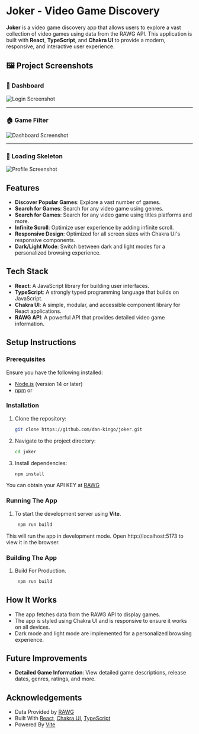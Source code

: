 # Joker - Video Game Discovery

**Joker** is a video game discovery app that allows users to explore a vast collection of video games using data from the RAWG API. This application is built with **React**, **TypeScript**, and **Chakra UI** to provide a modern, responsive, and interactive user experience.

## 🖼️ Project Screenshots

### 🔐 Dashboard
![Login Screenshot](https://res.cloudinary.com/dpm44ocft/image/upload/v1751784492/p6_hp7riu.png)

---

### 🏠 Game Filter
![Dashboard Screenshot](https://res.cloudinary.com/dpm44ocft/image/upload/v1751784490/p4_ni005v.png)

---

### 👤 Loading Skeleton
![Profile Screenshot](https://res.cloudinary.com/dpm44ocft/image/upload/v1751784487/p5_ygimzt.png)

## Features

- **Discover Popular Games**: Explore a vast number of games.
- **Search for Games**: Search for any video game using genres.
- **Search for Games**: Search for any video game using titles platforms and more.
- **Infinite Scroll**: Optimize user experience by adding infinite scroll.
- **Responsive Design**: Optimized for all screen sizes with Chakra UI's responsive components.
- **Dark/Light Mode**: Switch between dark and light modes for a personalized browsing experience.
  
## Tech Stack

- **React**: A JavaScript library for building user interfaces.
- **TypeScript**: A strongly typed programming language that builds on JavaScript.
- **Chakra UI**: A simple, modular, and accessible component library for React applications.
- **RAWG API**: A powerful API that provides detailed video game information.

## Setup Instructions

### Prerequisites

Ensure you have the following installed:

- [Node.js](https://nodejs.org/en/) (version 14 or later)
- [npm](https://www.npmjs.com/) or 

### Installation

1. Clone the repository:

   ```bash
   git clone https://github.com/dan-kingo/joker.git

2. Navigate to the project directory:

   ```bash
   cd joker
3. Install dependencies:

   ```bash
   npm install
   
You can obtain your API KEY at [RAWG](https://rawg.io/)

### Running The App

1. To start the development server using **Vite**.

    ```bash
     npm run build
This will run the app in development mode. Open http://localhost:5173 to view it in the browser.


### Building The App

1. Build For Production.

    ```bash
     npm run build

## How It Works

- The app fetches data from the RAWG API to display games.
- The app is styled using Chakra UI and is responsive to ensure it works on all devices.
- Dark mode and light mode are implemented for a personalized browsing experience.

## Future Improvements

- **Detailed Game Information**: View detailed game descriptions, release dates, genres, ratings, and more.

## Acknowledgements

- Data Provided by [RAWG](https://rawg.io)
- Built With [React](https://reacrjs.org), [Chakra UI](https://v2.chakra-ui.com), [TypeScript](https://www.typescriptlang.org)
- Powered By [Vite](https://vitejs.dev)
